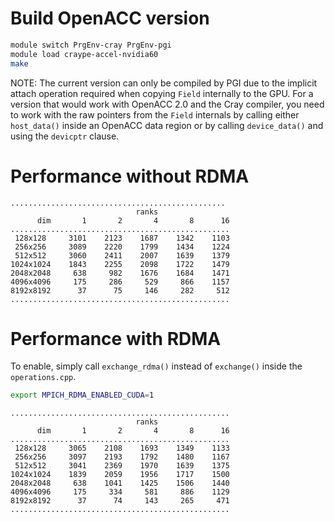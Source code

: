 # Build OpenACC version

```bash
module switch PrgEnv-cray PrgEnv-pgi
module load craype-accel-nvidia60
make
```

NOTE: The current version can only be compiled by PGI due to the implicit attach operation required when copying `Field` internally to the GPU.
For a version that would work with OpenACC 2.0 and the Cray compiler, you need to work with the raw pointers from the `Field` internals by calling either `host_data()` inside an OpenACC data region or by calling `device_data()` and using the `devicptr` clause.


# Performance without RDMA

```
................................................
                            ranks
      dim       1       2       4       8      16
.................................................
 128x128     3101    2123    1687    1342    1103
 256x256     3089    2220    1799    1434    1224
 512x512     3060    2411    2007    1639    1379
1024x1024    1843    2255    2098    1722    1479
2048x2048     638     982    1676    1684    1471
4096x4096     175     286     529     866    1157
8192x8192      37      75     146     282     512
.................................................
```


# Performance with RDMA

To enable, simply call `exchange_rdma()` instead of `exchange()` inside the `operations.cpp`.

```bash
export MPICH_RDMA_ENABLED_CUDA=1
```

```
.................................................
                            ranks
      dim       1       2       4       8      16
.................................................
 128x128     3065    2108    1693    1349    1133
 256x256     3097    2193    1792    1480    1167
 512x512     3041    2369    1970    1639    1375
1024x1024    1839    2059    1956    1717    1500
2048x2048     638    1041    1425    1506    1440
4096x4096     175     334     581     886    1129
8192x8192      37      74     143     265     471
.................................................
```

